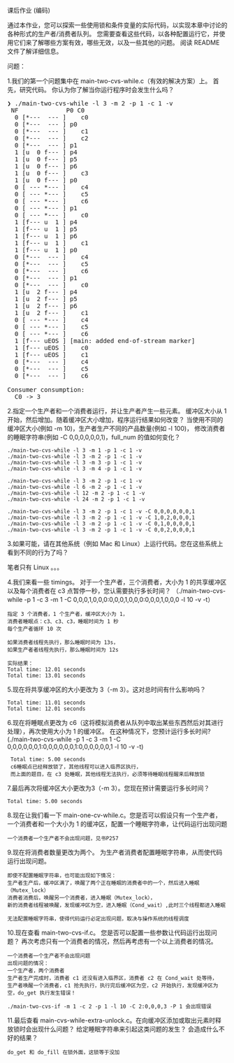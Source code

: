 课后作业 (编码)

通过本作业，您可以探索一些使用锁和条件变量的实际代码，以实现本章中讨论的各种形式的生产者/消费者队列。 
您需要查看这些代码，以各种配置运行它，并使用它们来了解哪些方案有效，哪些无效，以及一些其他的问题。 阅读 README 文件了解详细信息。

问题：

1.我们的第一个问题集中在 main-two-cvs-while.c（有效的解决方案）上。 
首先，研究代码。 你认为你了解当你运行程序时会发生什么吗？

<pre>
❯ ./main-two-cvs-while -l 3 -m 2 -p 1 -c 1 -v
 NF             P0 C0 
  0 [*---  --- ]    c0
  0 [*---  --- ] p0
  0 [*---  --- ]    c1
  0 [*---  --- ]    c2
  0 [*---  --- ] p1
  1 [u  0 f--- ] p4
  1 [u  0 f--- ] p5
  1 [u  0 f--- ] p6
  1 [u  0 f--- ]    c3
  1 [u  0 f--- ] p0
  0 [ --- *--- ]    c4
  0 [ --- *--- ]    c5
  0 [ --- *--- ]    c6
  0 [ --- *--- ] p1
  0 [ --- *--- ]    c0
  1 [f--- u  1 ] p4
  1 [f--- u  1 ] p5
  1 [f--- u  1 ] p6
  1 [f--- u  1 ]    c1
  1 [f--- u  1 ] p0
  0 [*---  --- ]    c4
  0 [*---  --- ]    c5
  0 [*---  --- ]    c6
  0 [*---  --- ] p1
  0 [*---  --- ]    c0
  1 [u  2 f--- ] p4
  1 [u  2 f--- ] p5
  1 [u  2 f--- ] p6
  1 [u  2 f--- ]    c1
  0 [ --- *--- ]    c4
  0 [ --- *--- ]    c5
  0 [ --- *--- ]    c6
  1 [f--- uEOS ] [main: added end-of-stream marker]
  1 [f--- uEOS ]    c0
  1 [f--- uEOS ]    c1
  0 [*---  --- ]    c4
  0 [*---  --- ]    c5
  0 [*---  --- ]    c6

Consumer consumption:
  C0 -> 3
</pre>

2.指定一个生产者和一个消费者运行，并让生产者产生一些元素。 
缓冲区大小从 1 开始，然后增加。随着缓冲区大小增加，程序运行结果如何改变？
当使用不同的缓冲区大小(例如 -m 10)，生产者生产不同的产品数量(例如 -l 100)，
修改消费者的睡眠字符串(例如 -C 0,0,0,0,0,0,1)，full_num 的值如何变化？

```shell script
./main-two-cvs-while -l 3 -m 1 -p 1 -c 1 -v
./main-two-cvs-while -l 3 -m 2 -p 1 -c 1 -v
./main-two-cvs-while -l 3 -m 3 -p 1 -c 1 -v
./main-two-cvs-while -l 3 -m 4 -p 1 -c 1 -v

./main-two-cvs-while -l 3 -m 2 -p 1 -c 1 -v
./main-two-cvs-while -l 6 -m 2 -p 1 -c 1 -v
./main-two-cvs-while -l 12 -m 2 -p 1 -c 1 -v
./main-two-cvs-while -l 24 -m 2 -p 1 -c 1 -v

./main-two-cvs-while -l 3 -m 2 -p 1 -c 1 -v -C 0,0,0,0,0,0,1
./main-two-cvs-while -l 3 -m 2 -p 1 -c 1 -v -C 1,0,2,0,0,0,1
./main-two-cvs-while -l 3 -m 2 -p 1 -c 1 -v -C 0,1,0,0,0,0,1
./main-two-cvs-while -l 3 -m 2 -p 1 -c 1 -v -C 0,0,2,0,0,0,1
```

3.如果可能，请在其他系统（例如 Mac 和 Linux）上运行代码。您在这些系统上看到不同的行为了吗？

笔者只有 Linux 。。。

4.我们来看一些 timings。 对于一个生产者，三个消费者，大小为 1 的共享缓冲区以及每个消费者在 c3 点暂停一秒，您认需要执行多长时间？
（./main-two-cvs-while -p 1 -c 3 -m 1 -C 0,0,0,1,0,0,0:0,0,0,1,0,0,0:0,0,0,1,0,0,0 -l 10 -v -t）

    指定 3 个消费者，1 个生产者，缓冲区大小为 1，
    消费者睡眠点：c3、c3、c3，睡眠时间为 1 秒
    每个生产者循环 10 次
    
    如果消费者线程先执行，那么睡眠时间为 13s，
    如果生产者者线程先执行，那么睡眠时间为 12s

    实际结果：
    Total time: 12.01 seconds
    Total time: 13.01 seconds

5.现在将共享缓冲区的大小更改为 3（-m 3）。这对总时间有什么影响吗？

    Total time: 11.01 seconds
    Total time: 12.01 seconds
    
6.现在将睡眠点更改为 c6（这将模拟消费者从队列中取出某些东西然后对其进行处理），再次使用大小为 1 的缓冲区。
在这种情况下，您预计运行多长时间? (./main-two-cvs-while -p 1 -c 3 -m 1 -C 0,0,0,0,0,0,1:0,0,0,0,0,0,1:0,0,0,0,0,0,1 -l 10 -v -t)
    
     Total time: 5.00 seconds
     c6睡眠点已经释放锁了，其他线程可以进入临界区执行，
     而上面的题目，在 c3 处睡眠，其他线程无法执行，必须等待睡眠线程醒来后释放锁

7.最后再次将缓冲区大小更改为3（-m 3）。您现在预计需要运行多长时间？

    Total time: 5.00 seconds
    
8.现在让我们看一下 main-one-cv-while.c。您是否可以假设只有一个生产者，
一个消费者和一个大小为 1 的缓冲区，配置一个睡眠字符串，让代码运行出现问题
    
    一个消费者一个生产者不会出现问题，见书P257
    
9.现在将消费者数量更改为两个。 为生产者消费者配置睡眠字符串，从而使代码运行出现问题。

    即使不配置睡眠字符串，也可能出现如下情况：
    生产者生产后，缓冲区满了，唤醒了两个正在睡眠的消费者中的一个，然后进入睡眠（Mutex_lock）
    消费者消费后，唤醒另一个消费者，进入睡眠（Mutex_lock），
    新的消费者线程被唤醒，发现缓冲区为空，进入睡眠（Cond_wait）,此时三个线程都进入睡眠
    
    无法配置睡眠字符串，使得代码运行必定出现问题，取决与操作系统的线程调度
    
10.现在查看 main-two-cvs-if.c。 您是否可以配置一些参数让代码运行出现问题？ 
再次考虑只有一个消费者的情况，然后再考虑有一个以上消费者的情况。

    一个消费者一个生产者不会出现问题
    出现问题的情况：
    一个生产者，两个消费者
    生产者生产完成时，消费者 c1 还没有进入临界区，消费者 c2 在 Cond_wait 处等待，
    生产者唤醒一个消费者，c1 抢先执行，执行完后缓冲区为空，c2 开始执行，发现缓冲区为空，do_get 执行发生错误！

    ./main-two-cvs-if -m 1 -c 2 -p 1 -l 10 -C 2:0,0,0,3 -P 1 会出现错误
    
11.最后查看 main-cvs-while-extra-unlock.c。在向缓冲区添加或取出元素时释放锁时会出现什么问题？ 
给定睡眠字符串来引起这类问题的发生？ 会造成什么不好的结果？
    
    do_get 和 do_fill 在锁外面，这锁等于没加